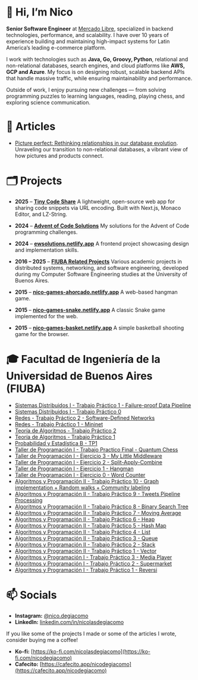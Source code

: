# 👋 Hi, I’m Nico

**Senior Software Engineer** at [Mercado Libre](https://www.mercadolibre.com), specialized in backend technologies, performance, and scalability.
I have over 10 years of experience building and maintaining high-impact systems for Latin America’s leading e-commerce platform.

I work with technologies such as **Java, Go, Groovy, Python**, relational and non-relational databases, search engines, and cloud platforms like **AWS, GCP and Azure**. My focus is on designing robust, scalable backend APIs that handle massive traffic, while ensuring maintainability and performance.

Outside of work, I enjoy pursuing new challenges — from solving programming puzzles to learning languages, reading, playing chess, and exploring science communication.

# 📜 Articles

* [Picture perfect: Rethinking relationships in our database evolution](https://medium.com/mercadolibre-tech/picture-perfect-rethinking-relationships-in-our-database-evolution-08454d8f112a). Unraveling our transition to non-relational databases, a vibrant view of how pictures and products connect.



# 🗂️ Projects

* **2025** – **[Tiny Code Share](https://www.tinycodeshare.app/)**
  A lightweight, open-source web app for sharing code snippets via URL encoding. Built with Next.js, Monaco Editor, and LZ-String.

* **2024** – **[Advent of Code Solutions](https://github.com/NicoDeGiacomo/advent-of-code)**
  My solutions for the Advent of Code programming challenges.

* **2024** – **[ewsolutions.netlify.app](https://ewsolutions.netlify.app/)**
  A frontend project showcasing design and implementation skills.

* **2016 – 2025** – **[FIUBA Related Projects](#-facultad-de-ingeniería-de-la-universidad-de-buenos-aires-fiuba)**
  Various academic projects in distributed systems, networking, and software engineering, developed during my Computer Software Engineering studies at the University of Buenos Aires.

* **2015** – **[nico-games-ahorcado.netlify.app](https://nico-games-ahorcado.netlify.app/)**
  A web-based hangman game.

* **2015** – **[nico-games-snake.netlify.app](https://nico-games-snake.netlify.app/)**
  A classic Snake game implemented for the web.

* **2015** – **[nico-games-basket.netlify.app](https://nico-games-basket.netlify.app/)**
  A simple basketball shooting game for the browser.

# 🎓 Facultad de Ingeniería de la Universidad de Buenos Aires (FIUBA)
* [Sistemas Distribuidos I - Trabajo Práctico 1 - Failure-proof Data Pipeline](https://github.com/NicoDeGiacomo/DIST1-TP1)
* [Sistemas Distribuidos I - Trabajo Práctico 0](https://github.com/NicoDeGiacomo/DIST1-TP0)
* [Redes - Trabajo Práctico 2 - Software-Defined Networks](https://github.com/NicoDeGiacomo/REDES-TP2)
* [Redes - Trabajo Práctico 1 - Mininet](https://github.com/NicoDeGiacomo/REDES-TP1)
* [Teoría de Algoritmos - Trabajo Práctico 2](https://github.com/NicoDeGiacomo/TDA-TP2)
* [Teoría de Algoritmos - Trabajo Práctico 1](https://github.com/NicoDeGiacomo/PROBA-TP1)
* [Probabilidad y Estadística B - TP1](https://github.com/NicoDeGiacomo/PROBA-TP1)
* [Taller de Programación I - Trabajo Practico Final - Quantum Chess](https://github.com/NicoDeGiacomo/TDP1-TPF)
* [Taller de Programación I - Ejercicio 3 - My Little Middleware](https://github.com/NicoDeGiacomo/TDP1-EJ3)
* [Taller de Programación I - Ejercicio 2 - Split-Apply-Combine](https://github.com/NicoDeGiacomo/TDP1-EJ2)
* [Taller de Programación I - Ejercicio 1 - Hangman](https://github.com/NicoDeGiacomo/TDP1-EJ1)
* [Taller de Programación I - Ejercicio 0 - Word Counter](https://github.com/NicoDeGiacomo/TDP1-EJ0)
* [Algoritmos y Programación II - Trabajo Práctico 10 - Graph implementation + Random walks + Community labeling](https://github.com/NicoDeGiacomo/ALG2-TP3)
* [Algoritmos y Programación II - Trabajo Práctico 9 - Tweets Pipeline Processing](https://github.com/NicoDeGiacomo/ALG2-TP2)
* [Algoritmos y Programación II - Trabajo Práctico 8 - Binary Search Tree](https://github.com/NicoDeGiacomo/ALG2-ABB)
* [Algoritmos y Programación II - Trabajo Práctico 7 - Moving Average](https://github.com/NicoDeGiacomo/ALG2-TP1)
* [Algoritmos y Programación II - Trabajo Práctico 6 - Heap](https://github.com/NicoDeGiacomo/ALG2-HEAP)
* [Algoritmos y Programación II - Trabajo Práctico 5 - Hash Map](https://github.com/NicoDeGiacomo/ALG2-HASH)
* [Algoritmos y Programación II - Trabajo Práctico 4 - List](https://github.com/NicoDeGiacomo/ALG2-LISTA)
* [Algoritmos y Programación II - Trabajo Práctico 3 - Queue](https://github.com/NicoDeGiacomo/ALG2-COLA)
* [Algoritmos y Programación II - Trabajo Práctico 2 - Stack](https://github.com/NicoDeGiacomo/ALG2-PILA)
* [Algoritmos y Programación II - Trabajo Práctico 1 - Vector](https://github.com/NicoDeGiacomo/ALG2-VECTOR)
* [Algoritmos y Programación I - Trabajo Práctico 3 - Media Player](https://github.com/NicoDeGiacomo/ALG1-TP3)
* [Algoritmos y Programación I - Trabajo Práctico 2 - Supermarket](https://github.com/NicoDeGiacomo/ALG1-TP2)
* [Algoritmos y Programación I - Trabajo Práctico 1 - Reversi](https://github.com/NicoDeGiacomo/ALG1-TP1)


# 📫 Socials

* **Instagram:** [@nico.degiacomo](https://instagram.com/nico.degiacomo)
* **LinkedIn:** [linkedin.com/in/nicolasdegiacomo](https://www.linkedin.com/in/nicolasdegiacomo)

If you like some of the projects I made or some of the articles I wrote, consider buying me a coffee!
* **Ko-fi:** [https://ko-fi.com/nicolasdegiacomo](https://ko-fi.com/nicodegiacomo)
* **Cafecito:** [https://cafecito.app/nicodegiacomo](https://cafecito.app/nicodegiacomo)
